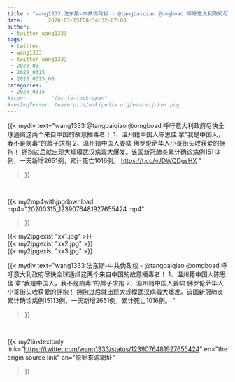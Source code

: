 ```yaml
---
title : "wang1333:法东斯-中共伪政权 - @tangbaiqiao @omgboad 呼吁意大利政府尽快全球通缉这两个来自中国的故意播毒者！  1、温州籍中国人陈思佳 拿“我是中国人，我不是病毒”的牌子求抱 2、温州籍中国人姜啸 佛罗伦萨华人小哥街头收获爱的拥抱！  拥抱过后就出现大规模武汉病毒大爆发。该国新冠肺炎累计确诊病例15113例，一天新增2651例，累计死亡1016例。 "
date:        2020-03-15T00:34:32-07:00
author:
 - twitter_wang1333
tags:
 - twitter
 - wang1333
 - twitter_wang1333
 - 2020_03
 - 2020_0315
 - 2020_0315_00
categories:
 - 2020_0315
#icon:        "fas fa-lock-open"
#resImgTeaser: teaserpics/wikipedia.org/emacs-jokes.png
---
```


{{< mydiv text="wang1333:@tangbaiqiao @omgboad 呼吁意大利政府尽快全球通缉这两个来自中国的故意播毒者！  1、温州籍中国人陈思佳 拿“我是中国人，我不是病毒”的牌子求抱 2、温州籍中国人姜啸 佛罗伦萨华人小哥街头收获爱的拥抱！  拥抱过后就出现大规模武汉病毒大爆发。该国新冠肺炎累计确诊病例15113例，一天新增2651例，累计死亡1016例。 https://t.co/vJDWQDgsHX "
>}}
<br>


{{< my2mp4withjpgdownload mp4="20200315_1239076481927655424.mp4"
>}}

{{< my2jpgexist "xx1.jpg" >}}<br>
{{< my2jpgexist "xx2.jpg" >}}<br>
{{< my2jpgexist "xx3.jpg" >}}<br>



{{< mydiv text="wang1333:法东斯-中共伪政权 - @tangbaiqiao @omgboad 呼吁意大利政府尽快全球通缉这两个来自中国的故意播毒者！  1、温州籍中国人陈思佳 拿“我是中国人，我不是病毒”的牌子求抱 2、温州籍中国人姜啸 佛罗伦萨华人小哥街头收获爱的拥抱！  拥抱过后就出现大规模武汉病毒大爆发。该国新冠肺炎累计确诊病例15113例，一天新增2651例，累计死亡1016例。 "
>}}
<br>

{{< my2linktextonly link="https://twitter.com/wang1333/status/1239076481927655424"
en="the origin source link" cn="原始來源網址"
>}}


<br>

